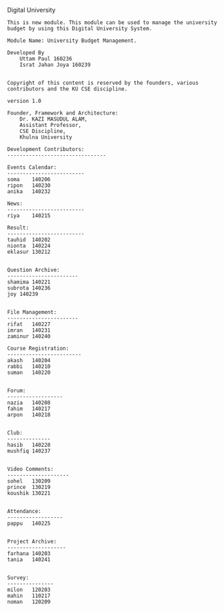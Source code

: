 Digital University

	This is new module. This module can be used to manage the university budget by using this Digital University System.

	Module Name: University Budget Management.
	
	Developed By
		Uttam Paul 160236
		Israt Jahan Joya 160239


	Copyright of this content is reserved by the founders, various contributors and the KU CSE discipline.

	version 1.0

	Founder, Framework and Architecture: 
		Dr. KAZI MASUDUL ALAM, 
		Assistant Professor, 
		CSE Discipline, 
		Khulna University

	Development Contributors:
	--------------------------------

	Events Calendar: 
	-------------------------
	soma	140206
	ripon	140230
	anika	140232

	News:
	-------------------------
	riya	140215

	Result:
	-------------------------
	tauhid	140202
	nionta	140224
	eklasur	130212


	Question Archive:
	-----------------------
	shamima	140221
	subrota	140236
	joy	140239


	File Management:
	-----------------------
	rifat	140227
	imran	140231
	zaminur	140240

	Course Registration:
	------------------------
	akash	140204
	rabbi	140210
	suman	140220


	Forum:
	------------------
	nazia	140208
	fahim	140217
	arpon	140218


	Club:
	--------------
	hasib	140228
	mushfiq	140237


	Video Comments:
	--------------------
	sohel	130209
	prince	130219
	koushik	130221


	Attendance:
	------------------
	pappu	140225


	Project Archive: 
	-------------------
	farhana	140203
	tania	140241


	Survey:
	---------------
	milon	120203
	mahin	110217
	noman	120209
